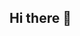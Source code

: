 ## Hi there 👋

<!--
# Hi, I'm Khushbu Singh 👋

🎓 MCA Graduate from IGDTUW  
💡 Passionate about AI, ML, MERN stack, DSA, and building innovative tech solutions  

## 👯 I’m looking to collaborate on
- AI/ML research projects  
- Innovative web apps solving real-world problems  
- Hackathons and open source initiatives  

## 💬 Ask me about
- Python, Java, ML model building 
- Full-stack project architecture  
- Hackathon experiences and how to stand out  

## 🛠 Tech Stack
- **Languages:** Python, JavaScript, C++, HTML, CSS, java 
- **Frameworks & Libraries:** Node.js, Express.js, React.js  
- **Databases:** MongoDB  
- **Tools & Platforms:** Git, GitHub, Figma, VS Code, Google Colab, Postman  
- **Machine Learning:** Scikit-learn, TensorFlow, OpenCV  
- **Other:** REST APIs,Tailwind CSS

## 📫 How to reach me
- 💼 [LinkedIn](https://www.linkedin.com/in/khushbu-singh-63001120b/)
- 💻 [Portfolio](https://your-portfolio.com)
- 📧 Email: khushbusingh.9700@gmail.com

## ⚡ Fun fact
Ctrl + Z is my best friend. We've been through a lot together.



-->
